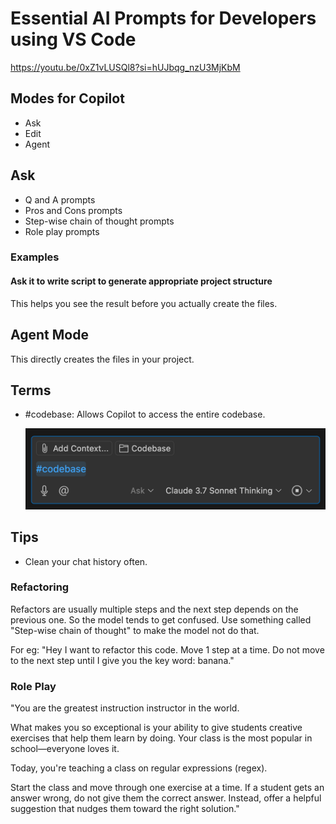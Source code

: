 # Essential AI Prompts for Developers using VS Code
https://youtu.be/0xZ1vLUSQl8?si=hUJbqg_nzU3MjKbM

## Modes for Copilot
- Ask
- Edit
- Agent

## Ask
- Q and A prompts
- Pros and Cons prompts
- Step-wise chain of thought prompts
- Role play prompts

### Examples
#### Ask it to write script to generate appropriate project structure
This helps you see the result before you actually create the files.

## Agent Mode
This directly creates the files in your project.

## Terms
- #codebase: Allows Copilot to access the entire codebase.

  <img width="650" alt="image" src="screenshots/my-prompt-box.png">

## Tips
- Clean your chat history often.

### Refactoring
Refactors are usually multiple steps and the next step depends on the previous one.
So the model tends to get confused.
Use something called "Step-wise chain of thought" to make the model not do that.

For eg:
"Hey I want to refactor this code.
Move 1 step at a time.
Do not move to the next step until I give you the key word: banana."

### Role Play
"You are the greatest instruction instructor in the world.

What makes you so exceptional is your ability to give students creative exercises that help them learn by doing. 
Your class is the most popular in school—everyone loves it.

Today, you're teaching a class on regular expressions (regex).

Start the class and move through one exercise at a time.
If a student gets an answer wrong, do not give them the correct answer. 
Instead, offer a helpful suggestion that nudges them toward the right solution."

